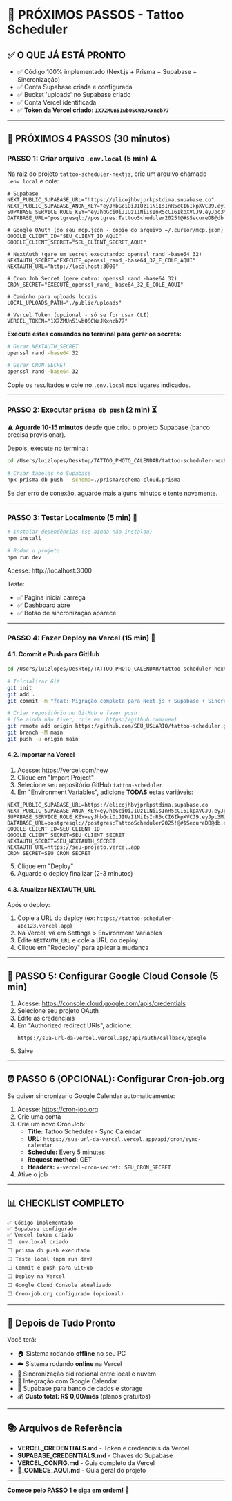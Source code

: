 # 🎯 PRÓXIMOS PASSOS - Tattoo Scheduler

## ✅ O QUE JÁ ESTÁ PRONTO

- ✅ Código 100% implementado (Next.js + Prisma + Supabase + Sincronização)
- ✅ Conta Supabase criada e configurada
- ✅ Bucket 'uploads' no Supabase criado
- ✅ Conta Vercel identificada
- ✅ **Token da Vercel criado: `1X7ZMUn51wb0SCWzJKxncb77`**

---

## 🚀 PRÓXIMOS 4 PASSOS (30 minutos)

### PASSO 1: Criar arquivo `.env.local` (5 min) ⚠️

Na raiz do projeto `tattoo-scheduler-nextjs`, crie um arquivo chamado `.env.local` e cole:

```env
# Supabase
NEXT_PUBLIC_SUPABASE_URL="https://elicojhbvjprkpstdima.supabase.co"
NEXT_PUBLIC_SUPABASE_ANON_KEY="eyJhbGciOiJIUzI1NiIsInR5cCI6IkpXVCJ9.eyJpc3MiOiJzdXBhYmFzZSIsInJlZiI6ImVsaWNvamhidmpwcmtwc3RkaW1hIiwicm9sZSI6ImFub24iLCJpYXQiOjE3NjE5NDYwODksImV4cCI6MjA3NzUyMjA4OX0.BJAwGZr2hCaqDIrhxJNNPuVSA12Se8yMEGHBJcHznZE"
SUPABASE_SERVICE_ROLE_KEY="eyJhbGciOiJIUzI1NiIsInR5cCI6IkpXVCJ9.eyJpc3MiOiJzdXBhYmFzZSIsInJlZiI6ImVsaWNvamhidmpwcmtwc3RkaW1hIiwicm9sZSI6InNlcnZpY2Vfcm9sZSIsImlhdCI6MTc2MTk0NjA4OSwiZXhwIjoyMDc3NTIyMDg5fQ.3xbntWnTdVzQatNvFEjlX5Yaja2F36iRcGKN4Lonmls"
DATABASE_URL="postgresql://postgres:TattooScheduler2025!@#$SecureDB@db.elicojhbvjprkpstdima.supabase.co:5432/postgres"

# Google OAuth (do seu mcp.json - copie do arquivo ~/.cursor/mcp.json)
GOOGLE_CLIENT_ID="SEU_CLIENT_ID_AQUI"
GOOGLE_CLIENT_SECRET="SEU_CLIENT_SECRET_AQUI"

# NextAuth (gere um secret executando: openssl rand -base64 32)
NEXTAUTH_SECRET="EXECUTE_openssl_rand_-base64_32_E_COLE_AQUI"
NEXTAUTH_URL="http://localhost:3000"

# Cron Job Secret (gere outro: openssl rand -base64 32)
CRON_SECRET="EXECUTE_openssl_rand_-base64_32_E_COLE_AQUI"

# Caminho para uploads locais
LOCAL_UPLOADS_PATH="./public/uploads"

# Vercel Token (opcional - só se for usar CLI)
VERCEL_TOKEN="1X7ZMUn51wb0SCWzJKxncb77"
```

**Execute estes comandos no terminal para gerar os secrets:**
```bash
# Gerar NEXTAUTH_SECRET
openssl rand -base64 32

# Gerar CRON_SECRET
openssl rand -base64 32
```

Copie os resultados e cole no `.env.local` nos lugares indicados.

---

### PASSO 2: Executar `prisma db push` (2 min) ⏳

⚠️ **Aguarde 10-15 minutos** desde que criou o projeto Supabase (banco precisa provisionar).

Depois, execute no terminal:

```bash
cd /Users/luizlopes/Desktop/TATTOO_PHOTO_CALENDAR/tattoo-scheduler-nextjs

# Criar tabelas no Supabase
npx prisma db push --schema=./prisma/schema-cloud.prisma
```

Se der erro de conexão, aguarde mais alguns minutos e tente novamente.

---

### PASSO 3: Testar Localmente (5 min) 🧪

```bash
# Instalar dependências (se ainda não instalou)
npm install

# Rodar o projeto
npm run dev
```

Acesse: http://localhost:3000

Teste:
- ✅ Página inicial carrega
- ✅ Dashboard abre
- ✅ Botão de sincronização aparece

---

### PASSO 4: Fazer Deploy na Vercel (15 min) 🚀

#### 4.1. Commit e Push para GitHub

```bash
cd /Users/luizlopes/Desktop/TATTOO_PHOTO_CALENDAR/tattoo-scheduler-nextjs

# Inicializar Git
git init
git add .
git commit -m "feat: Migração completa para Next.js + Supabase + Sincronização dual"

# Criar repositório no GitHub e fazer push
# (Se ainda não tiver, crie em: https://github.com/new)
git remote add origin https://github.com/SEU_USUARIO/tattoo-scheduler.git
git branch -M main
git push -u origin main
```

#### 4.2. Importar na Vercel

1. Acesse: https://vercel.com/new
2. Clique em "Import Project"
3. Selecione seu repositório GitHub `tattoo-scheduler`
4. Em "Environment Variables", adicione **TODAS** estas variáveis:

```
NEXT_PUBLIC_SUPABASE_URL=https://elicojhbvjprkpstdima.supabase.co
NEXT_PUBLIC_SUPABASE_ANON_KEY=eyJhbGciOiJIUzI1NiIsInR5cCI6IkpXVCJ9.eyJpc3MiOiJzdXBhYmFzZSIsInJlZiI6ImVsaWNvamhidmpwcmtwc3RkaW1hIiwicm9sZSI6ImFub24iLCJpYXQiOjE3NjE5NDYwODksImV4cCI6MjA3NzUyMjA4OX0.BJAwGZr2hCaqDIrhxJNNPuVSA12Se8yMEGHBJcHznZE
SUPABASE_SERVICE_ROLE_KEY=eyJhbGciOiJIUzI1NiIsInR5cCI6IkpXVCJ9.eyJpc3MiOiJzdXBhYmFzZSIsInJlZiI6ImVsaWNvamhidmpwcmtwc3RkaW1hIiwicm9sZSI6InNlcnZpY2Vfcm9sZSIsImlhdCI6MTc2MTk0NjA4OSwiZXhwIjoyMDc3NTIyMDg5fQ.3xbntWnTdVzQatNvFEjlX5Yaja2F36iRcGKN4Lonmls
DATABASE_URL=postgresql://postgres:TattooScheduler2025!@#$SecureDB@db.elicojhbvjprkpstdima.supabase.co:5432/postgres
GOOGLE_CLIENT_ID=SEU_CLIENT_ID
GOOGLE_CLIENT_SECRET=SEU_CLIENT_SECRET
NEXTAUTH_SECRET=SEU_NEXTAUTH_SECRET
NEXTAUTH_URL=https://seu-projeto.vercel.app
CRON_SECRET=SEU_CRON_SECRET
```

5. Clique em "Deploy"
6. Aguarde o deploy finalizar (2-3 minutos)

#### 4.3. Atualizar NEXTAUTH_URL

Após o deploy:
1. Copie a URL do deploy (ex: `https://tattoo-scheduler-abc123.vercel.app`)
2. Na Vercel, vá em Settings > Environment Variables
3. Edite `NEXTAUTH_URL` e cole a URL do deploy
4. Clique em "Redeploy" para aplicar a mudança

---

## 🔧 PASSO 5: Configurar Google Cloud Console (5 min)

1. Acesse: https://console.cloud.google.com/apis/credentials
2. Selecione seu projeto OAuth
3. Edite as credenciais
4. Em "Authorized redirect URIs", adicione:
   ```
   https://sua-url-da-vercel.vercel.app/api/auth/callback/google
   ```
5. Salve

---

## ⏰ PASSO 6 (OPCIONAL): Configurar Cron-job.org

Se quiser sincronizar o Google Calendar automaticamente:

1. Acesse: https://cron-job.org
2. Crie uma conta
3. Crie um novo Cron Job:
   - **Title:** Tattoo Scheduler - Sync Calendar
   - **URL:** `https://sua-url-da-vercel.vercel.app/api/cron/sync-calendar`
   - **Schedule:** Every 5 minutes
   - **Request method:** GET
   - **Headers:** `x-vercel-cron-secret: SEU_CRON_SECRET`
4. Ative o job

---

## 📊 CHECKLIST COMPLETO

```
✅ Código implementado
✅ Supabase configurado
✅ Vercel token criado
⬜ .env.local criado
⬜ prisma db push executado
⬜ Teste local (npm run dev)
⬜ Commit e push para GitHub
⬜ Deploy na Vercel
⬜ Google Cloud Console atualizado
⬜ Cron-job.org configurado (opcional)
```

---

## 🎉 Depois de Tudo Pronto

Você terá:
- 🏠 Sistema rodando **offline** no seu PC
- ☁️ Sistema rodando **online** na Vercel
- 🔄 Sincronização bidirecional entre local e nuvem
- 📅 Integração com Google Calendar
- 💾 Supabase para banco de dados e storage
- 💰 **Custo total: R$ 0,00/mês** (planos gratuitos)

---

## 📚 Arquivos de Referência

- **VERCEL_CREDENTIALS.md** - Token e credenciais da Vercel
- **SUPABASE_CREDENTIALS.md** - Chaves do Supabase
- **VERCEL_CONFIG.md** - Guia completo da Vercel
- **🎯_COMECE_AQUI.md** - Guia geral do projeto

---

**Comece pelo PASSO 1 e siga em ordem! 🚀**

